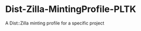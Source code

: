 Dist-Zilla-MintingProfile-PLTK
==============================

A Dist::Zilla minting profile for a specific project
